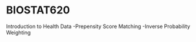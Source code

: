 # BIOSTAT620
Introduction to Health Data
  -Prepensity Score Matching 
  -Inverse Probability Weighting
